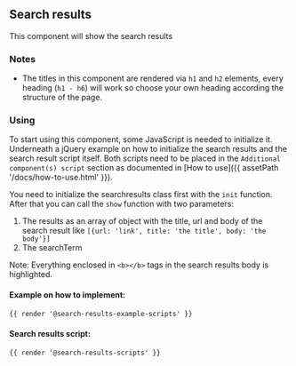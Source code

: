 ## Search results

This component will show the search results

### Notes

- The titles in this component are rendered via `h1` and `h2` elements, every heading (`h1 - h6`) will work so choose your own heading according the structure of the page.

### Using

To start using this component, some JavaScript is needed to initialize it.<br>
Underneath a jQuery example on how to initialize the search results and the search result script itself.
Both scripts need to be placed in the `Additional component(s) script` section as documented in [How to use]({{ assetPath '/docs/how-to-use.html' }}).

You need to initialize the searchresults class first with the `init` function. After that you can call the `show` function with two parameters:
1. The results as an array of object with the title, url and body of the search result like `[{url: 'link', title: 'the title', body: 'the body'}]`
2. The searchTerm

Note: Everything enclosed in `<b></b>` tags in the search results body is highlighted.

#### Example on how to implement:
```html
{{ render '@search-results-example-scripts' }}
```

#### Search results script:
```html
{{ render '@search-results-scripts' }}
```
